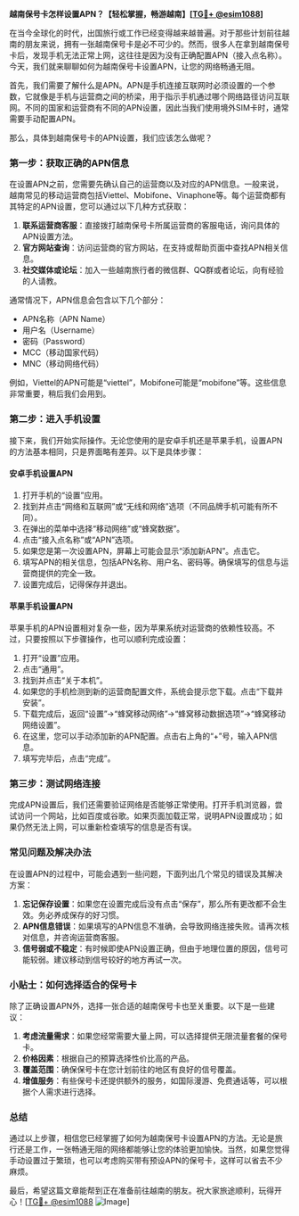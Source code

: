 **越南保号卡怎样设置APN？【轻松掌握，畅游越南】[[TG💪+ @esim1088](https://t.me/s/esim1088)]**

在当今全球化的时代，出国旅行或工作已经变得越来越普遍。对于那些计划前往越南的朋友来说，拥有一张越南保号卡是必不可少的。然而，很多人在拿到越南保号卡后，发现手机无法正常上网，这往往是因为没有正确配置APN（接入点名称）。今天，我们就来聊聊如何为越南保号卡设置APN，让您的网络畅通无阻。

首先，我们需要了解什么是APN。APN是手机连接互联网时必须设置的一个参数，它就像是手机与运营商之间的桥梁，用于指示手机通过哪个网络路径访问互联网。不同的国家和运营商有不同的APN设置，因此当我们使用境外SIM卡时，通常需要手动配置APN。

那么，具体到越南保号卡的APN设置，我们应该怎么做呢？

### **第一步：获取正确的APN信息**
在设置APN之前，您需要先确认自己的运营商以及对应的APN信息。一般来说，越南常见的移动运营商包括Viettel、Mobifone、Vinaphone等。每个运营商都有其特定的APN设置，您可以通过以下几种方式获取：

1. **联系运营商客服**：直接拨打越南保号卡所属运营商的客服电话，询问具体的APN设置方法。
2. **官方网站查询**：访问运营商的官方网站，在支持或帮助页面中查找APN相关信息。
3. **社交媒体或论坛**：加入一些越南旅行者的微信群、QQ群或者论坛，向有经验的人请教。

通常情况下，APN信息会包含以下几个部分：
- APN名称（APN Name）
- 用户名（Username）
- 密码（Password）
- MCC（移动国家代码）
- MNC（移动网络代码）

例如，Viettel的APN可能是“viettel”，Mobifone可能是“mobifone”等。这些信息非常重要，稍后我们会用到。

### **第二步：进入手机设置**
接下来，我们开始实际操作。无论您使用的是安卓手机还是苹果手机，设置APN的方法基本相同，只是界面略有差异。以下是具体步骤：

#### **安卓手机设置APN**
1. 打开手机的“设置”应用。
2. 找到并点击“网络和互联网”或“无线和网络”选项（不同品牌手机可能有所不同）。
3. 在弹出的菜单中选择“移动网络”或“蜂窝数据”。
4. 点击“接入点名称”或“APN”选项。
5. 如果您是第一次设置APN，屏幕上可能会显示“添加新APN”。点击它。
6. 填写APN的相关信息，包括APN名称、用户名、密码等。确保填写的信息与运营商提供的完全一致。
7. 设置完成后，记得保存并退出。

#### **苹果手机设置APN**
苹果手机的APN设置相对复杂一些，因为苹果系统对运营商的依赖性较高。不过，只要按照以下步骤操作，也可以顺利完成设置：

1. 打开“设置”应用。
2. 点击“通用”。
3. 找到并点击“关于本机”。
4. 如果您的手机检测到新的运营商配置文件，系统会提示您下载。点击“下载并安装”。
5. 下载完成后，返回“设置”->“蜂窝移动网络”->“蜂窝移动数据选项”->“蜂窝移动网络设置”。
6. 在这里，您可以手动添加新的APN配置。点击右上角的“+”号，输入APN信息。
7. 填写完毕后，点击“完成”。

### **第三步：测试网络连接**
完成APN设置后，我们还需要验证网络是否能够正常使用。打开手机浏览器，尝试访问一个网站，比如百度或谷歌。如果页面加载正常，说明APN设置成功；如果仍然无法上网，可以重新检查填写的信息是否有误。

### **常见问题及解决办法**
在设置APN的过程中，可能会遇到一些问题，下面列出几个常见的错误及其解决方案：

1. **忘记保存设置**：如果您在设置完成后没有点击“保存”，那么所有更改都不会生效。务必养成保存的好习惯。
2. **APN信息错误**：如果填写的APN信息不准确，会导致网络连接失败。请再次核对信息，并咨询运营商客服。
3. **信号弱或不稳定**：有时候即使APN设置正确，但由于地理位置的原因，信号可能较弱。建议移动到信号较好的地方再试一次。

### **小贴士：如何选择适合的保号卡**
除了正确设置APN外，选择一张合适的越南保号卡也至关重要。以下是一些建议：

1. **考虑流量需求**：如果您经常需要大量上网，可以选择提供无限流量套餐的保号卡。
2. **价格因素**：根据自己的预算选择性价比高的产品。
3. **覆盖范围**：确保保号卡在您计划前往的地区有良好的信号覆盖。
4. **增值服务**：有些保号卡还提供额外的服务，如国际漫游、免费通话等，可以根据个人需求进行选择。

### **总结**
通过以上步骤，相信您已经掌握了如何为越南保号卡设置APN的方法。无论是旅行还是工作，一张畅通无阻的网络都能够让您的体验更加愉快。当然，如果您觉得手动设置过于繁琐，也可以考虑购买带有预设APN的保号卡，这样可以省去不少麻烦。

最后，希望这篇文章能帮到正在准备前往越南的朋友。祝大家旅途顺利，玩得开心！[[TG💪+ @esim1088](https://t.me/s/esim1088) ![Image](https://i.postimg.cc/4NQfJmqS/Snipaste-2025-05-13-00-14-12.png)]